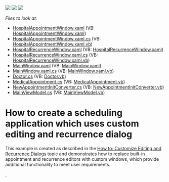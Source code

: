 <!-- default badges list -->
![](https://img.shields.io/endpoint?url=https://codecentral.devexpress.com/api/v1/VersionRange/128655755/21.1.5%2B)
[![](https://img.shields.io/badge/Open_in_DevExpress_Support_Center-FF7200?style=flat-square&logo=DevExpress&logoColor=white)](https://supportcenter.devexpress.com/ticket/details/T545486)
[![](https://img.shields.io/badge/📖_How_to_use_DevExpress_Examples-e9f6fc?style=flat-square)](https://docs.devexpress.com/GeneralInformation/403183)
<!-- default badges end -->
<!-- default file list -->
*Files to look at*:

* [HospitalAppointmentWindow.xaml](./CS/CustomMvvmFormWithRecurrenceExample/HospitalAppointmentWindow.xaml) (VB: [HospitalAppointmentWindow.xaml](./VB/CustomMvvmFormWithRecurrenceExample/HospitalAppointmentWindow.xaml))
* [HospitalAppointmentWindow.xaml.cs](./CS/CustomMvvmFormWithRecurrenceExample/HospitalAppointmentWindow.xaml.cs) (VB: [HospitalAppointmentWindow.xaml.vb](./VB/CustomMvvmFormWithRecurrenceExample/HospitalAppointmentWindow.xaml.vb))
* [HospitalRecurrenceWindow.xaml](./CS/CustomMvvmFormWithRecurrenceExample/HospitalRecurrenceWindow.xaml) (VB: [HospitalRecurrenceWindow.xaml](./VB/CustomMvvmFormWithRecurrenceExample/HospitalRecurrenceWindow.xaml))
* [HospitalRecurrenceWindow.xaml.cs](./CS/CustomMvvmFormWithRecurrenceExample/HospitalRecurrenceWindow.xaml.cs) (VB: [HospitalRecurrenceWindow.xaml.vb](./VB/CustomMvvmFormWithRecurrenceExample/HospitalRecurrenceWindow.xaml.vb))
* [MainWindow.xaml](./CS/CustomMvvmFormWithRecurrenceExample/MainWindow.xaml) (VB: [MainWindow.xaml](./VB/CustomMvvmFormWithRecurrenceExample/MainWindow.xaml))
* [MainWindow.xaml.cs](./CS/CustomMvvmFormWithRecurrenceExample/MainWindow.xaml.cs) (VB: [MainWindow.xaml.vb](./VB/CustomMvvmFormWithRecurrenceExample/MainWindow.xaml.vb))
* [Doctor.cs](./CS/CustomMvvmFormWithRecurrenceExample/Model/Doctor.cs) (VB: [Doctor.vb](./VB/CustomMvvmFormWithRecurrenceExample/Model/Doctor.vb))
* [MedicalAppointment.cs](./CS/CustomMvvmFormWithRecurrenceExample/Model/MedicalAppointment.cs) (VB: [MedicalAppointment.vb](./VB/CustomMvvmFormWithRecurrenceExample/Model/MedicalAppointment.vb))
* [NewAppointmentInitConverter.cs](./CS/CustomMvvmFormWithRecurrenceExample/NewAppointmentInitConverter.cs) (VB: [NewAppointmentInitConverter.vb](./VB/CustomMvvmFormWithRecurrenceExample/NewAppointmentInitConverter.vb))
* [MainViewModel.cs](./CS/CustomMvvmFormWithRecurrenceExample/ViewModel/MainViewModel.cs) (VB: [MainViewModel.vb](./VB/CustomMvvmFormWithRecurrenceExample/ViewModel/MainViewModel.vb))
<!-- default file list end -->
# How to create a scheduling application which uses custom editing and recurrence dialog


This example is created as described in the <a href="http://help.devexpress.com/#WPF/CustomDocument115395">How to: Customize Editing and Recurrence Dialogs</a> topic and demonstrates how to replace built-in appointment and recurrence editors with custom windows, which provide additional functionality to meet user requirements.<br><br>.

<br/>


